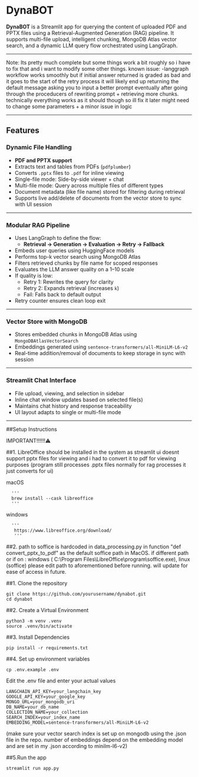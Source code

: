 # DynaBOT

**DynaBOT** is a Streamlit app for querying the content of uploaded PDF and PPTX files using a Retrieval-Augmented Generation (RAG) pipeline. 
It supports multi-file upload, intelligent chunking, MongoDB Atlas vector search, and a dynamic LLM query flow orchestrated using LangGraph.

---

Note: Its pretty much complete but some things work a bit roughly so i have to fix that and i want to modify some other things. 
      known issue: 
      -langgraph workflow works smoothly but if initial answer returned is graded as bad and it goes to the start of the retry process it will likely end up
        returning the default message asking you to input a better prompt eventually after going through the proceducers of rewriting prompt + retrieving more
        chunks. technically everything works as it should though so ill fix it later might need to change some parameters + a minor issue in logic 
        
---

## Features

### Dynamic File Handling

- **PDF and PPTX support**
- Extracts text and tables from PDFs (`pdfplumber`)
- Converts `.pptx` files to `.pdf` for inline viewing
- Single-file mode: Side-by-side viewer + chat
- Multi-file mode: Query across multiple files of different types
- Document metadata (like file name) stored for filtering during retrieval
- Supports live add/delete of documents from the vector store to sync with UI session

---

### Modular RAG Pipeline

- Uses LangGraph to define the flow:
  - **Retrieval → Generation → Evaluation → Retry → Fallback**
- Embeds user queries using HuggingFace models
- Performs top-k vector search using MongoDB Atlas
- Filters retrieved chunks by file name for scoped responses
- Evaluates the LLM answer quality on a 1–10 scale
- If quality is low:
  - Retry 1: Rewrites the query for clarity
  - Retry 2: Expands retrieval (increases `k`)
  - Fail: Falls back to default output
- Retry counter ensures clean loop exit

---

### Vector Store with MongoDB

- Stores embedded chunks in MongoDB Atlas using `MongoDBAtlasVectorSearch`
- Embeddings generated using `sentence-transformers/all-MiniLM-L6-v2`
- Real-time addition/removal of documents to keep storage in sync with session

---

###  Streamlit Chat Interface

- File upload, viewing, and selection in sidebar
- Inline chat window updates based on selected file(s)
- Maintains chat history and response traceability
- UI layout adapts to single or multi-file mode

---

##Setup Instructions 

IMPORTANT!!!!!!⚠️

  
##1. LibreOffice should be installed in the system as streamlit ui doesnt support pptx files for viewing and i had to convert it to pdf for viewing purposes
      (program still processes .pptx files normally for rag processes it just converts for ui)

 macOS
      
      '''
      brew install --cask libreoffice  
      '''

windows

      '''
       https://www.libreoffice.org/download/
       '''
       
      
##2. path to soffice is hardcoded in data_processing.py in function "def convert_pptx_to_pdf" as the default soffice path in MacOS. if different path or 
          if on :
               windows ( C:\\Program Files\\LibreOffice\\program\\soffice.exe), 
               linux (soffice) 
          please edit path to aforementioned before running.
          will update for ease of access in future.
     

##1. Clone the repository
```
git clone https://github.com/yourusername/dynabot.git
cd dynabot
```

##2. Create a Virtual Environment
```
python3 -m venv .venv
source .venv/bin/activate
```
##3. Install Dependencies 
```
pip install -r requirements.txt
```

##4. Set up environment variables
```
cp .env.example .env
```
Edit the .env file and enter your actual values

```
LANGCHAIN_API_KEY=your_langchain_key
GOOGLE_API_KEY=your_google_key
MONGO_URL=your_mongodb_uri
DB_NAME=your_db_name
COLLECTION_NAME=your_collection
SEARCH_INDEX=your_index_name
EMBEDDING_MODEL=sentence-transformers/all-MiniLM-L6-v2
```
(make sure your vector search index is set up on mongodb using the .json file in the repo. number of embeddings depend on the embedding model and are set in my .json according to minilm-l6-v2)

##5.Run the app
```
streamlit run app.py
```



